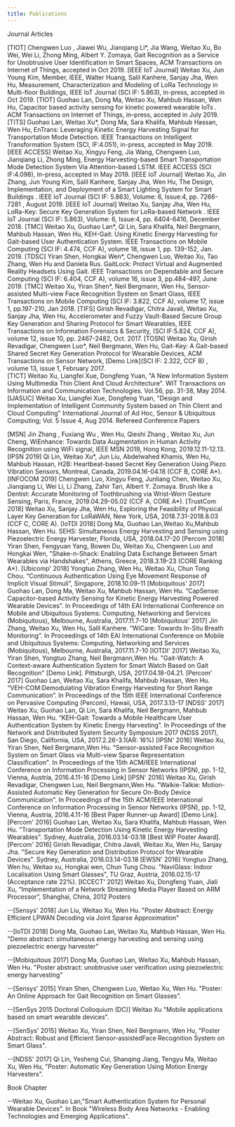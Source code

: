 ```yaml
---
title: Publications
---
```

Journal Articles 

[TIOT] Chengwen Luo , Jiawei Wu,   Jianqiang Li*,   Jia Wang, Weitao Xu, Bo Wei, Wei Li, Zhong Ming,   Albert Y. Zomaya, Gait Recognition as a Service for Unobtrusive User Identification in Smart Spaces, ACM Transactions on Internet of Things, accepted in Oct 2019.
[IEEE IoT Journal] Weitao Xu, Jun Young Kim, Member, IEEE, Walter Huang, Salil Kanhere, Sanjay Jha, Wen Hu, Measurement, Characterization and Modeling of LoRa Technology in Multi-floor Buildings, IEEE IoT Journal (SCI IF: 5.863), in-press, accepted in Oct 2019.
[TIOT] Guohao Lan, Dong Ma, Weitao Xu, Mahbub Hassan, Wen Hu, Capacitor based activity sensing for kinetic powered wearable IoTs . ACM Transactions on Internet of Things, in-press, accepted in July 2019.
[TITS] Guohao Lan, Weitao Xu*, Dong Ma, Sara Khalifa, Mahbub Hassan, Wen Hu, EnTrans: Leveraging Kinetic Energy Harvesting Signal for Transportation Mode Detection. IEEE Transactions on Intelligent Transformation System (SCI, IF:4.051), in-press, accepted in May 2019.
[IEEE ACCESS] Weitao Xu, Xingyu Feng, Jia Wang, Chengwen Luo, Jianqiang Li, Zhong Ming,  Energy Harvesting-based Smart Transportation Mode Detection System Via Attention-based LSTM. IEEE ACCESS (SCI IF:4.098), In-press, accepted in May 2019.
[IEEE IoT Journal] Weitao Xu,  Jin Zhang, Jun Young Kim, Salil Kanhere, Sanjay Jha, Wen Hu,  The Design, Implementation, and Deployment of a Smart Lighting System for Smart Buildings . IEEE IoT Journal (SCI IF: 5.863), Volume: 6, Issue:4, pp. 7266-7281 , August 2019. 
[IEEE IoT Journal] Weitao Xu, Sanjay Jha, Wen Hu,  LoRa-Key: Secure Key Generation System for LoRa-based Network . IEEE IoT Journal (SCI IF: 5.863), Volume: 6, Issue:4, pp. 6404-6416, December 2018. 
[TMC] Weitao Xu, Guohao Lan*, Qi Lin, Sara Khalifa, Neil Bergmann, Mahbub Hassan, Wen Hu, KEH-Gait: Using Kinetic Energy Harvesting for Gait-based User Authentication System. IEEE Transactions on Mobile Computing (SCI IF: 4.474, CCF A), volume 18, issue 1, pp. 139-152, Jan. 2019. 
[TDSC] Yiran Shen, Hongkai Wen*, Chengwen Luo, Weitao Xu, Tao Zhang, Wen Hu and Daniela Rus. GaitLock: Protect Virtual and Augmented Reality Headsets Using Gait. IEEE Transactions on Dependable and Secure Computing  (SCI IF: 6.404, CCF A), volume 16, issue 3, pp.484-497, June 2019. 
[TMC] Weitao Xu, Yiran Shen*, Neil Bergmann, Wen Hu, Sensor-assisted Multi-view Face Recognition System on Smart Glass, IEEE Transactions on Mobile Computing (SCI IF: 3.822, CCF A), volume 17, issue 1, pp.197-210, Jan 2018. 
[TIFS] Girish Revadigar, Chitra Javali, Weitao Xu, Sanjay Jha, Wen Hu, Accelerometer and Fuzzy Vault-Based Secure Group Key Generation and Sharing Protocol for Smart Wearables, IEEE Transactions on Information Forensics & Security,  (SCI IF:5.824, CCF A), volume 12, issue 10, pp. 2467-2482, Oct. 2017. 
[TOSN] Weitao Xu, Girish Revadigar, Chengwen Luo*, Neil Bergmann, Wen Hu, Gait-Key: A Gait-based Shared Secret Key Generation Protocol for Wearable Devices, ACM Transactions on Sensor Network,  [Demo Link](SCI IF: 2.322, CCF B) , volume 13, issue 1, February 2017.  
[TICT] Weitao Xu, Liangfei Xue, Dongfeng Yuan, "A New Information System Using Multimedia Thin Client And Cloud Architecture". WIT Transactions on Information and Communication Technologies. Vol.56, pp. 31-38, May  2014. 
[IJASUC] Weitao Xu, Liangfei Xue, Dongfeng Yuan, "Design and Implementation of Intelligent Community System based on Thin Client and Cloud Computing" International Journal of Ad Hoc, Sensor & Ubiquitous Computing; Vol. 5 Issue 4, Aug 2014.
Refereed Conference Papers

[MSN] Jin Zhang , Fuxiang Wu , Wen Hu, Qieshi Zhang , Weitao Xu, Jun Cheng, WiEnhance: Towards Data Augmentation in Human Activity Recognition using WiFi signal, IEEE MSN 2019, Hong Kong, 2019.12.11-12.13.
[IPSN 2019] Qi Lin, Weitao Xu*, Jun Liu, Abdelwahed Khamis, Wen Hu, Mahbub Hassan, H2B: Heartbeat-based Secret Key Generation Using Piezo Vibration Sensors, Montreal, Canada, 2019.04.16-04.18 (CCF B, CORE A*).
[INFOCOM 2019] Chengwen Luo, Xingyu Feng, Junliang Chen, Weitao Xu, Jianqiang Li, Wei Li, Li Zhang, Zahir Tari, Albert Y. Zomaya.  Brush like a Dentist: Accurate Monitoring of Toothbrushing via Wrist-Worn Gesture Sensing, Paris, France, 2019.04.29-05.02 (CCF A, CORE A*).
[TrustCom 2018] Weitao Xu, Sanjay Jha, Wen Hu, Exploring the Feasibility of Physical Layer Key Generation for LoRaWAN, New York, USA, 2018.7.31-2018.8.03 (CCF C, CORE A).
[IoTDI 2018] Dong Ma, Guohao Lan,Weitao Xu,Mahbub Hassan, Wen Hu. SEHS: Simultaneous Energy Harvesting and Sensing using Piezoelectric Energy Harvester, Florida, USA, 2018.04.17-20
[Percom 2018] Yiran Shen, Fengyuan Yang, Bowen Du, Weitao Xu, Chengwen Luo and Hongkai Wen, "Shake-n-Shack: Enabling Data Exchange Between Smart Wearables via Handshakes",  Athens, Greece, 2018.3.19-23  (CORE Ranking A*).
[Ubicomp' 2018] Yongtuo Zhang, Wen Hu, Weitao Xu,  Chun Tong Chou. “Continuous Authentication Using Eye Movement Response of Implicit Visual Stimuli”, Singapore, 2018.10.09-11
[Mobiquitous' 2017] Guohao Lan, Dong Ma, Weitao Xu,  Mahbub Hassan, Wen Hu. “CapSense: Capacitor-based Activity Sensing for Kinetic Energy Harvesting Powered Wearable Devices”. In Proceedings of 14th EAI International Conference on Mobile and Ubiquitous Systems: Computing, Networking and Services (Mobiquitous), Melbourne, Australia, 2017.11.7-10
[Mobiquitous' 2017] Jin Zhang, Weitao Xu, Wen Hu, Salil Kanhere. “WiCare: Towards In-Situ Breath Monitoring”. In Proceedings of 14th EAI International Conference on Mobile and Ubiquitous Systems: Computing, Networking and Services (Mobiquitous), Melbourne, Australia, 2017.11.7-10
[IOTDI' 2017] Weitao Xu, Yiran Shen, Yongtuo Zhang, Neil Bergmann,Wen Hu. "Gait-Watch: A Context-aware Authentication System for Smart Watch Based on Gait Recognition" [Demo Link]. Pittsburgh, USA, 2017.04.18-04.21.
[Percom' 2017] Guohao Lan, Weitao Xu, Sara Khalifa, Mahbub Hassan, Wen Hu. “VEH-COM:Demodulating Vibration Energy Harvesting for Short Range Communication”. In Proceedings of the 15th IEEE International Conference on Pervasive Computing (Percom), Hawaii, USA, 2017.3.13-17
[NDSS' 2017] Weitao Xu, Guohao Lan, Qi Lin, Sara Khalifa, Neil Bergmann, Mahbub Hassan, Wen Hu. “KEH-Gait: Towards a Mobile Healthcare User Authentication System by Kinetic Energy Harvesting”. In Proceedings of the Network and Distributed System Security Symposium 2017 (NDSS 2017), San Diego, California, USA, 2017.2.26-3.1(AR: 16%)
[IPSN' 2016] Weitao Xu, Yiran Shen, Neil Bergmann,Wen Hu. "Sensor-assisted Face Recognition System on Smart Glass via Multi-view Sparse Representation Classification". In Proceedings of the 15th ACM/IEEE International Conference on Information Processing in Sensor Networks (IPSN), pp. 1-12, Vienna, Austria, 2016.4.11-16 [Demo Link]
[IPSN' 2016] Weitao Xu, Girish Revadigar, Chengwen Luo, Neil Bergmann,Wen Hu. "Walkie-Talkie: Motion-Assisted Automatic Key Generation for Secure On-Body Device Communication". In Proceedings of the 15th ACM/IEEE International Conference on Information Processing in Sensor Networks (IPSN), pp. 1-12, Vienna, Austria, 2016.4.11-16  [Best Paper Runner-up Award]                            [Demo Link].
[Percom' 2016] Guohao Lan, Weitao Xu, Sara Khalifa, Mahbub Hassan, Wen Hu. "Transportation Mode Detection Using Kinetic Energy Harvesting Wearables". Sydney, Australia, 2016.03.14-03.18 [Best WiP Poster Award].
[Percom' 2016] Girish Revadigar, Chitra Javali, Weitao Xu, Wen Hu, Sanjay Jha. "Secure Key Generation and Distribution Protocol for Wearable Devices". Sydney, Australia, 2016.03.14-03.18 
[EWSN' 2016] Yongtuo Zhang, Wen hu, Weitao xu, Hongkai wen, Chun Tung Chou. "NaviGlass: Indoor Localisation Using Smart Glasses", TU Graz, Austria, 2016.02.15-17 (Acceptance rate 22%).
[ICCECT' 2012] Weitao Xu, Dongfeng Yuan, Jiali Xu, “Implementation of a Network Streaming Media Player Based on ARM Processor”, Shanghai, China, 2012
Posters

--[Sensys' 2018] Jun Liu, Weitao Xu, Wen Hu. "Poster Abstract: Energy Efficient LPWAN Decoding via Joint Sparse Approximation"

--[IoTDI 2018] Dong Ma, Guohao Lan, Weitao Xu, Mahbub Hassan, Wen Hu. "Demo abstract: simultaneous energy harvesting and sensing using piezoelectric energy harvester"

--[Mobiquitous 2017] Dong Ma, Guohao Lan, Weitao Xu, Mahbub Hassan, Wen Hu. "Poster abstract: unobtrusive user verification using piezoelectric energy harvesting"

--[Sensys' 2015] Yiran Shen, Chengwen Luo, Weitao Xu, Wen Hu. "Poster: An Online Approach for Gait Recognition on Smart Glasses". 

--[SenSys 2015 Doctoral Colloquium (DC)] Weitao Xu "Mobile applications based on smart wearable devices".

--[SenSys' 2015] Weitao Xu, Yiran Shen, Neil Bergmann, Wen Hu, "Poster Abstract: Robust and Efficient Sensor-assistedFace Recognition System on Smart Glass".

--[NDSS' 2017] Qi Lin, Yesheng Cui, Shanqing Jiang, Tengyu Ma, Weitao Xu, Wen Hu, "Poster: Automatic Key Generation Using Motion Energy Harvesters".

Book Chapter

--Weitao Xu, Guohao Lan,"Smart Authentication System for Personal Wearable Devices". In Book "Wireless Body Area Networks - Enabling Technologies and Emerging Applications".